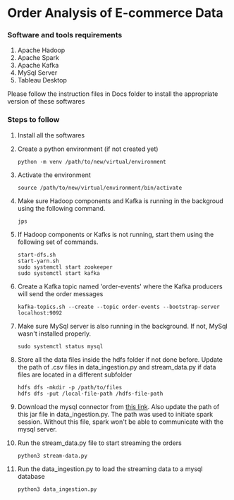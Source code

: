 # Order Analysis of E-commerce Data

### Software and tools requirements

1. Apache Hadoop
2. Apache Spark
3. Apache Kafka
4. MySql Server
5. Tableau Desktop

Please follow the instruction files in Docs folder to install the appropriate version of these softwares

### Steps to follow
1. Install all the softwares
2. Create a python environment (if not created yet)
   ``` 
   python -m venv /path/to/new/virtual/environment
   ```
3. Activate the environment
   ```
   source /path/to/new/virtual/environment/bin/activate
   ```
4. Make sure Hadoop components and Kafka is running in the backgroud using the following command.
   ```
   jps
   ```
5. If Hadoop components or Kafks is not running, start them using the following set of commands.
   ```
   start-dfs.sh
   start-yarn.sh
   sudo systemctl start zookeeper
   sudo systemctl start kafka
   ```
6. Create a Kafka topic named 'order-events' where the Kafka producers will send the order messages
   ```
   kafka-topics.sh --create --topic order-events --bootstrap-server localhost:9092
   ```
7. Make sure MySql server is also running in the background. If not, MySql wasn't installed properly.
   ```
   sudo systemctl status mysql
   ```
8. Store all the data files inside the hdfs folder if not done before. Update the path of .csv files in data_ingestion.py and stream_data.py if data files are located in a different subfolder
   ```
   hdfs dfs -mkdir -p /path/to/files
   hdfs dfs -put /local-file-path /hdfs-file-path
   ```
9. Download the mysql connector from [this link](https://mvnrepository.com/artifact/mysql/mysql-connector-java). Also update the path of this jar file in data_ingestion.py. The path was used to initiate spark session. Without this file, spark won't be able to communicate with the mysql server.
    
10. Run the stream_data.py file to start streaming the orders
    ```
    python3 stream-data.py
    ```
11. Run the data_ingestion.py to load the streaming data to a mysql database
    ```
    python3 data_ingestion.py
    ```
